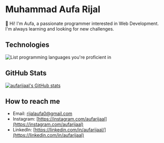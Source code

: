 
# Muhammad Aufa Rijal

👋 Hi! I'm Aufa, a passionate programmer interested in Web Development. I'm always learning and looking for new challenges.

##  Technologies

![List programming languages you're proficient in](https://skillicons.dev/icons?i=html,css,js,ts,php,tailwind,bootstrap,sass,react,vue,next,nuxt,laravel,supabase,firebase,mysql,postgresql,prisma,electron)

##   GitHub Stats

[![aufarijaal's GitHub stats](https://github-readme-stats.vercel.app/api?username=aufarijaal&show_icons=true&theme=algolia)](https://github.com/anuraghazare/github-readme-stats?theme=algolia)

## How to reach me

* Email: rijalaufa0@gmail.com
* Instagram: [https://instagram.com/aufarijaal](https://instagram.com/aufarijaal)
* LinkedIn: [https://linkedin.com/in/aufarijaal/](https://linkedin.com/in/aufarijaal)
